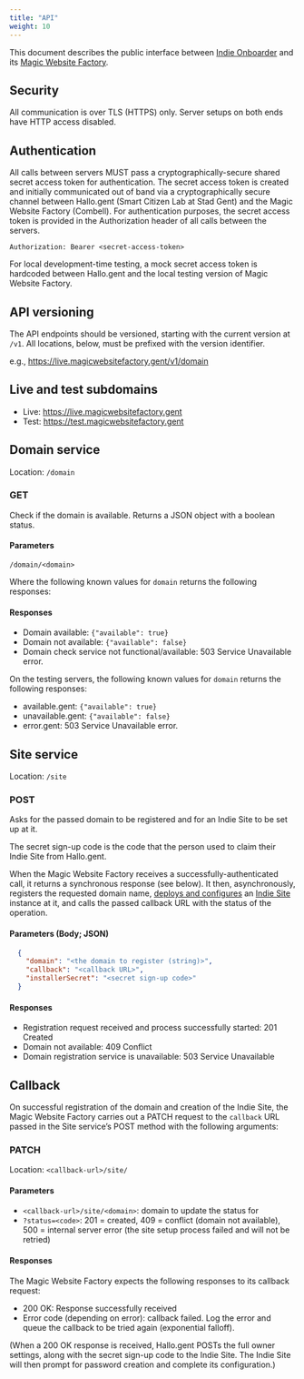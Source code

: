 ```yaml
---
title: "API"
weight: 10
---
```


This document describes the public interface between [Indie Onboarder](/onboarder) and its [Magic Website Factory](/magic-website-factory).

## Security

All communication is over TLS (HTTPS) only. Server setups on both ends have HTTP access disabled.

## Authentication

All calls between servers MUST pass a cryptographically-secure shared secret access token for authentication. The secret access token is created and initially communicated out of band via a cryptographically secure channel between Hallo.gent (Smart Citizen Lab at Stad Gent) and the Magic Website Factory (Combell). For authentication purposes, the secret access token is provided in the Authorization header of all calls between the servers.

```
Authorization: Bearer <secret-access-token>
```

For local development-time testing, a mock secret access token is hardcoded between Hallo.gent and the local testing version of Magic Website Factory.

## API versioning

The API endpoints should be versioned, starting with the current version at `/v1`. All locations, below, must be prefixed with the version identifier.

e.g., https://live.magicwebsitefactory.gent/v1/domain

## Live and test subdomains

  - Live: https://live.magicwebsitefactory.gent
  - Test: https://test.magicwebsitefactory.gent

## Domain service

Location: `/domain`

### GET

Check if the domain is available. Returns a JSON object with a boolean status.

#### Parameters

`/domain/<domain>`

Where the following known values for `domain` returns the following responses:

#### Responses

* Domain available: `{"available": true}`
* Domain not available: `{"available": false}`
* Domain check service not functional/available: 503 Service Unavailable error.

On the testing servers, the following known values for `domain` returns the following responses:

* available.gent: `{"available": true}`
* unavailable.gent: `{"available": false}`
* error.gent: 503 Service Unavailable error.

## Site service

Location: `/site`

### POST

Asks for the passed domain to be registered and for an Indie Site to be set up at it.

The secret sign-up code is the code that the person used to claim their Indie Site from Hallo.gent.

When the Magic Website Factory receives a successfully-authenticated call, it returns a synchronous response (see below). It then, asynchronously, registers the requested domain name, [deploys and configures](api) an [Indie Site](/site) instance at it, and calls the passed callback URL with the status of the operation.

#### Parameters (Body; JSON)

```json
  {
    "domain": "<the domain to register (string)>",
    "callback": "<callback URL>",
    "installerSecret": "<secret sign-up code>"
  }
```

#### Responses

* Registration request received and process successfully started: 201 Created 
* Domain not available: 409 Conflict
* Domain registration service is unavailable: 503 Service Unavailable

## Callback

On successful registration of the domain and creation of the Indie Site, the Magic Website Factory carries out a PATCH request to the `callback` URL passed in the Site service’s POST method with the following arguments:

### PATCH

Location: `<callback-url>/site/`

#### Parameters

* `<callback-url>/site/<domain>`: domain to update the status for
* `?status=<code>`: 201 = created, 409 = conflict (domain not available), 500 = internal server error (the site setup process failed and will not be retried)

#### Responses

The Magic Website Factory expects the following responses to its callback request:

* 200 OK: Response successfully received
* Error code (depending on error): callback failed. Log the error and queue the callback to be tried again (exponential falloff).

(When a 200 OK response is received, Hallo.gent POSTs the full owner settings, along with the secret sign-up code to the Indie Site. The Indie Site will then prompt for password creation and complete its configuration.)
